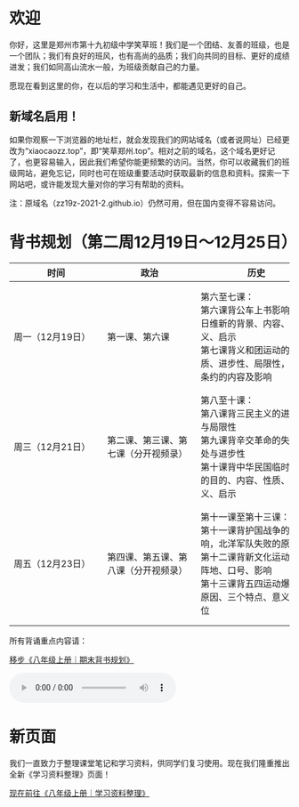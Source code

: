 <meta charset="utf-8" />
<meta name="viewport" content="width=device-width, initial-scale=1" />
<link href="https://cdn.jsdelivr.net/npm/bootstrap@5.1.2/dist/css/bootstrap.min.css" rel="stylesheet" />
<script src="https://cdn.jsdelivr.net/npm/bootstrap@5.1.2/dist/js/bootstrap.bundle.min.js"></script>
<nav class="navbar bg-white navbar-light sticky-top">
	<div class="container-fluid">
		<script src="/header.js" type="text/javascript"></script>
	</div>
</nav>
<link rel="stylesheet" type="text/css" href="style.css" />
<link rel="shortcut icon" href="/favicon.ico" />

# 欢迎

你好，这里是郑州市第十九初级中学笑草班！我们是一个团结、友善的班级，也是一个团队；我们有良好的班风，也有高尚的品质；我们向共同的目标、更好的成绩进发；我们如同高山流水一般，为班级贡献自己的力量。

愿现在看到这里的你，在以后的学习和生活中，都能遇见更好的自己。

<div class="card">
	<div class="card-body">
		<h2 class="card-title">新域名启用！</h2>
		<p class="card-text">如果你观察一下浏览器的地址栏，就会发现我们的网站域名（或者说网址）已经更改为“xiaocaozz.top”，即“笑草郑州.top”。相对之前的域名，这个域名更好记了，也更容易输入，因此我们希望你能更频繁的访问。当然，你可以收藏我们的班级网站，避免忘记，同时也可在班级重要活动时获取最新的信息和资料。探索一下网站吧，或许能发现大量对你的学习有帮助的资料。</p>
		<p class="card-text">注：原域名（zz19z-2021-2.github.io）仍然可用，但在国内变得不容易访问。</p>
	</div>
</div>

# 背书规划（第二周12月19日～12月25日）

<div class="table-responsive">
    <table class="table table-bordered">
        <thead>
            <tr>
                <th style="width:10%; min-width:152px">时间</th>
                <th style="width:9%; min-width:152px">政治</th>
                <th style="width:30%; min-width:200px">历史</th>
                <th style="width:10%; min-width:152px">时间</th>
                <th style="width:30%; min-width:200px">地理</th>
                <th style="width:9%; min-width:152px">生物</th>
            </tr>
        </thead>
        <tbody>
            <tr>
                <td>周一（12月19日）</td>
                <td>第一课、第六课</td>
                <td>第六至七课：<br />第六课背公车上书影响，百日维新的背景、内容、意义、启示<br />第七课背义和团运动的性质、进步性、局限性，辛丑条约的内容及影响</td>
                <td>周二（12月20日）</td>
                <td>八年级上册：<br />1. 长江的发源地及上中下游分界城市<br />2. 长江上中下游的治理措施<br />3. 黄河的发源地及上中下游的水能和含沙特点<br />4. 什么是可再生资源和非可再生资源</td>
                <td>八年级上册：<br />背默写条7、8</td>
            </tr>
            <tr>
                <td>周三（12月21日）</td>
                <td>第二课、第三课、第七课（分开视频录）</td>
                <td>第八至十课：<br />第八课背三民主义的进步性与局限性<br />第九课背辛交革命的失败之处与进步性<br />第十课背中华民国临时约法的目的、内容、性质、意义、启示</td>
                <td>周四（12月22日）</td>
                <td>八年级上册：<br />5. 我国自然资源的蕴含的特点<br />6.我国土地资源特征<br />7. 华北平原和西北地区缺水原因<br />8. 我国水资源空间分布和时间分配的特点及治理措施</td>
                <td>八年级上册：<br />背默写条9、10</td>
            </tr>
            <tr>
                <td>周五（12月23日）</td>
                <td>第四课、第五课、第八课（分开视频录）</td>
                <td>第十一课至第十三课：<br />第十一课背护国战争的影响，北洋军队失败的原因<br />第十二课背新文化运动的主阵地、口号、影响<br />第十三课背五四运动爆发的原因、三个特点、意义、地位</td>
                <td>周六（12月24日）</td>
                <td>八年级上册：<br />9. 我国铁路干线分布特点及原因<br />10. 我国农业大兴安岭一线的地理意义<br />11. 种植业，畜牧业，林业适合在哪种地形发展及原因<br />12. 我国四大工业基地分别有哪些有利发展条件</td>
                <td>八年级下册：<br />默写条第一章</td>
            </tr>
        </tbody>
    </table>
</div>

所有背诵重点内容请：

<a type="button" href="/八年级上册｜期末背书规划.html" class="btn btn-outline-primary">移步《八年级上册｜期末背书规划》</a>

<audio controls="controls" preload="auto"><source src="Files/Unwelcome_School.mp3" type="audio/mpeg"><source src="Files/Unwelcome_School.ogg" type="audio/ogg" />你的浏览器不支持mp3和ogg音乐格式！</audio>

# 新页面

我们一直致力于整理课堂笔记和学习资料，供同学们复习使用。现在我们隆重推出全新《学习资料整理》页面！

<a type="button" href="/八年级上册｜学习资料整理.html" class="btn btn-outline-primary">现在前往《八年级上册｜学习资料整理》</a>

